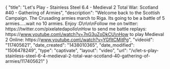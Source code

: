 {
    "title": "Let's Play - Stainless Steel 6.4 - Medieval 2 Total War: Scotland #40 - Gathering of Armies",
    "description": "Welcome back to the Scottish Campaign.  The Crusading armies march to Riga.  Its going to be a battle of 5 armies.....wait no 10 armies.  Enjoy :D\n\n\nFollow me on twitter: https:\/\/twitter.com\/pixelatedapollo\nHow to send me battle replays: https:\/\/www.youtube.com\/watch?v=7nG3uZoDkCU\nHow to play Medieval 2 Online: https:\/\/www.youtube.com\/watch?v=YGfItCMitPg",
    "videoid": "117405621",
    "date_created": "1438010365",
    "date_modified": "1506478249",
    "type": "captivate",
    "layout": "video",
    "url": "\/v\/let-s-play-stainless-steel-6-4-medieval-2-total-war-scotland-40-gathering-of-armies\/117405621"
}